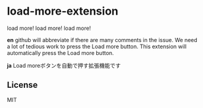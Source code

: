 # load-more-extension
load more! load more! load more!

**en**
github will abbreviate if there are many comments in the issue.
We need a lot of tedious work to press the Load more button.
This extension will automatically press the Load more button.

**ja**
Load moreボタンを自動で押す拡張機能です

## License

MIT
